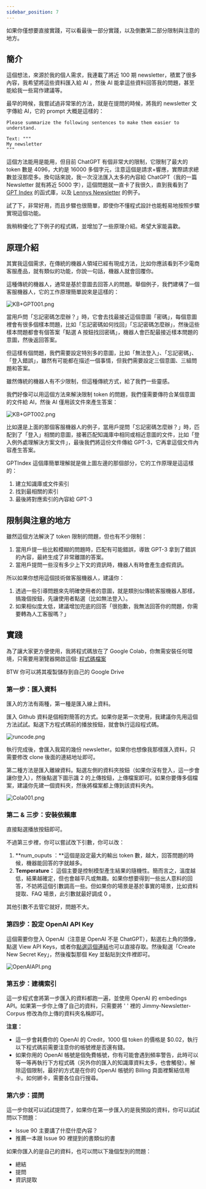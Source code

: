 ```yaml
---
sidebar_position: 7
---
```

<head>
  <script defer="defer" src="https://embed.trydyno.com/embedder.js"></script>
  <link href="https://embed.trydyno.com/embedder.css" rel="stylesheet" />
</head>


如果你僅想要直接實踐，可以看最後一部分實踐，以及倒數第二部分限制與注意的地方。

## 簡介

這個想法，來源於我的個人需求，我連載了將近 100 期 newsletter，積累了很多內容，我希望將這些資料匯入給 AI ，然後 AI 能拿這些資料回答我的問題，甚至能給我一些寫作建議等。

最早的時候，我嘗試過非常笨的方法，就是在提問的時候，將我的 newsletter 文字傳給 AI，它的 prompt 大概是這樣的：

```other
Please summarize the following sentences to make them easier to understand.

Text: """
My newsletter
"""
```

這個方法能用是能用，但目前 ChatGPT 有個非常大的限制，它限制了最大的 token 數是 4096，大約是 16000 多個字元，注意這個是請求+響應，實際請求總數並沒那麼多。換句話來說，我一次沒法匯入太多的內容給 ChatGPT（我的一篇 Newsletter 就有將近 5000 字），這個問題就一直卡了我很久，直到我看到了 [GPT Index](https://gpt-index.readthedocs.io/en/latest/) 的函式庫，以及 [Lennys Newsletter](https://www.lennysnewsletter.com/p/i-built-a-lenny-chatbot-using-gpt) 的例子。

試了下，非常好用，而且步驟也很簡單，即使你不懂程式設計也能輕易地按照步驟實現這個功能。

我稍稍優化了下例子的程式碼，並增加了一些原理介紹。希望大家能喜歡。

## 原理介紹

其實我這個需求，在傳統的機器人領域已經有現成方法，比如你應該看到不少電商客服產品，就有類似的功能，你說一句話，機器人就會回覆你。

這種傳統的機器人，通常是基於意圖去回答人的問題。舉個例子，我們建構了一個客服機器人，它的工作原理簡單說來是這樣的：

![KB+GPT001.png](./assets/KB+GPT001.png)

當用戶問「忘記密碼怎麼辦？」時，它會去找最接近這個意圖「密碼」，每個意圖裡會有很多個樣本問題，比如「忘記密碼如何找回」「忘記密碼怎麼辦」，然後這些樣本問題都會有個答案「點選 A 按鈕找回密碼」，機器人會匹配最接近樣本問題的意圖，然後返回答案。

但這樣有個問題，我們需要設定特別多的意圖，比如「無法登入」、「忘記密碼」、「登入錯誤」，雖然有可能都在描述一個事情，但我們需要設定三個意圖、三組問題和答案。

雖然傳統的機器人有不少限制，但這種傳統方式，給了我們一些靈感。

我們好像可以用這個方法來解決限制 token 的問題，我們僅需要傳符合某個意圖的文件給 AI，然後 AI 僅用該文件來產生答案：

![KB+GPT002.png](./assets/KB+GPT002.png)

比如還是上面的那個客服機器人的例子，當用戶提問「忘記密碼怎麼辦？」時，匹配到了「登入」相關的意圖，接著匹配知識庫中相同或相近意圖的文件，比如「登入例外處理解決方案文件」，最後我們將這份文件傳給 GPT-3，它再拿這個文件內容產生答案。

GPTIndex 這個庫簡單理解就是做上圖左邊的那個部分，它的工作原理是這這樣的：

1. 建立知識庫或文件索引
2. 找到最相關的索引
3. 最後將對應索引的內容給 GPT-3

## 限制與注意的地方

雖然這個方法解決了 token 限制的問題，但也有不少限制：

1. 當用戶提一些比較模糊的問題時，匹配有可能錯誤，導致 GPT-3 拿到了錯誤的內容，最終生成了非常離譜的答案。
2. 當用戶提問一些沒有多少上下文的資訊時，機器人有時會產生虛假資訊。

所以如果你想用這個技術做客服機器人，建議你：

1. 透過一些引導問題來先明確使用者的意圖，就是類別似傳統客服機器人那樣，搞幾個按鈕，先讓使用者點選（比如無法登入）。
2. 如果相似度太低，建議增加兜底的回答「很抱歉，我無法回答你的問題，你需要轉為人工客服嗎？」

## 實踐

為了讓大家更方便使用，我將程式碼放在了 Google Colab，你無需安裝任何環境，只需要用瀏覽器開啟這個:
[程式碼檔案](https://colab.research.google.com/drive/1Fr1hxYOG5lss9vbvZlaw-11wM2U6N7cQ)

BTW 你可以將其複製儲存到自己的 Google Drive

### 第一步：匯入資料

匯入的方法有兩種，第一種是匯入線上資料。

匯入 Github 資料是個相對簡答的方式。如果你是第一次使用，我建議你先用這個方法試試。點選下方程式碼前的播放按鈕，就會執行這段程式碼。

![runcode.png](./assets/runcode.png)

執行完成後，會匯入我寫的幾份 newsletter。如果你也想像我那樣匯入資料，只需要修改 clone 後面的連結地址即可。

第二種方法是匯入離線資料。點選左側的資料夾按鈕（如果你沒有登入，這一步會讓你登入），然後點選下圖示識 2 的上傳按鈕，上傳檔案即可。如果你要傳多個檔案，建議你先建一個資料夾，然後將檔案都上傳到該資料夾內。

![Cola001.png](./assets/Cola001.png)

### 第二 & 三步：安裝依賴庫

直接點選播放按鈕即可。

不過第三步裡，你可以嘗試改下引數，你可以改：

1. **num_ouputs ：**這個是設定最大的輸出 token 數，越大，回答問題的時候，機器能回答的字就越多。
2. **Temperature：** 這個主要是控制模型產生結果的隨機性。簡而言之，溫度越低，結果越確定，但也會越平凡或無趣。如果你想要得到一些出人意料的回答，不妨將這個引數調高一些。但如果你的場景是基於事實的場景，比如資料提取、FAQ 場景，此引數就最好調成 0 。

其他引數不去管它就好，問題不大。

### 第四步：設定 OpenAI API Key

這個需要你登入 OpenAI（注意是 OpenAI 不是 ChatGPT），點選右上角的頭像，點選 View API Keys，或者你[點選這個連結](https://platform.openai.com/account/api-keys)也可以直接存取。然後點選「Create New Secret Key」，然後複製那個 Key 並黏貼到文件裡即可。

![OpenAIAPI.png](./assets/OpenAIAPI.png)

### 第五步：建構索引

這一步程式會將第一步匯入的資料都跑一遍，並使用 OpenAI 的 embedings API。如果第一步你上傳了自己的資料，只需要將 ' ' 裡的 Jimmy-Newsletter-Corpus 修改為你上傳的資料夾名稱即可。

**注意：**

- 這一步會耗費你的 OpenAI 的 Credit，1000 個 token 的價格是 $0.02，執行以下程式碼前需要注意你的帳號裡是否還有錢。
- 如果你用的 OpenAI 帳號是個免費帳號，你有可能會遇到頻率警告，此時可以等一等再執行下方程式碼（另外你的匯入的知識庫資料太多，也會觸發）。解除這個限制，最好的方式是在你的 OpenAI 帳號的 Billing 頁面裡繫結信用卡。如何綁卡，需要各位自行搜尋。

### 第六步：提問

這一步你就可以試試提問了，如果你在第一步匯入的是我預設的資料，你可以試試問以下問題：

- Issue 90 主要講了什麼什麼內容？
- 推薦一本跟 Issue 90 裡提到的書類似的書

如果你匯入的是自己的資料，也可以問以下幾個型別的問題：

- 總結
- 提問
- 資訊提取

